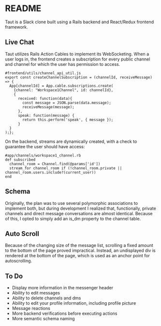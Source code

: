 # README

Taut is a Slack clone built using a Rails backend and React/Redux frontend framework.

## Live Chat

Taut utilizes Rails Action Cables to implement its WebSocketing.
When a user logs in, the frontend creates a subscription for every public channel and channel for which the user has permission to access.
```
#frontend/utils/channel_api_util.js
export const createChannelSubscription = (channelId, receiveMessage) => {
  App[channelId] = App.cable.subscriptions.create(
    {channel: "Workspace1Channel", id: channelId},
    {
      received: function(data){
        const message = JSON.parse(data.message);
        receiveMessage(message);
      },
      speak: function(message) {
        return this.perform('speak', { message });
      }
  }
);};
```

On the backend, streams are dynamically created, with a check to guarantee
the user should have access:
```
#app/channels/workspace1_channel.rb
def subscribed
  channel_room = Channel.find(@params['id'])
  stream_for channel_room if (!channel_room.private || channel_room.users.include?(current_user))
end
```

## Schema
Originally, the plan was to use several polymorphic associations to implement
both, but during development I realized that, functionally, private channels
and direct message conversations are almost identical. Because of this, I
opted to simply add an is_dm property to the channel table.

## Auto Scroll
Because of the changing size of the message list, scrolling a fixed amount to
the bottom of the page proved impractical. Instead, an undisplayed div is rendered
at the bottom of the page, which is used as an anchor point for autoscrolling.

## To Do
* Display more information in the messenger header
* Ability to edit messages
* Ability to delete channels and dms
* Ability to edit your profile information, including profile picture
* Message reactions
* More backend verifications before executing actions
* More semantic schema naming

